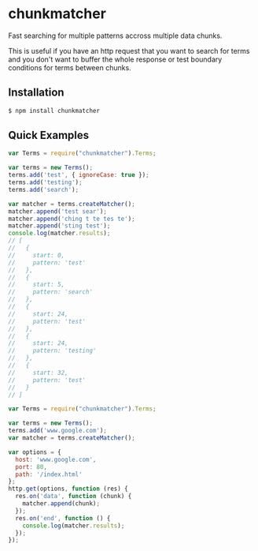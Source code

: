 # chunkmatcher

Fast searching for multiple patterns accross multiple data chunks.

This is useful if you have an http request that you want to search for terms and you don't want to buffer
the whole response or test boundary conditions for terms between chunks.

## Installation

```bash
$ npm install chunkmatcher
```

## Quick Examples

```javascript
var Terms = require("chunkmatcher").Terms;

var terms = new Terms();
terms.add('test', { ignoreCase: true });
terms.add('testing');
terms.add('search');

var matcher = terms.createMatcher();
matcher.append('test sear');
matcher.append('ching t te tes te');
matcher.append('sting test');
console.log(matcher.results);
// [
//   {
//     start: 0,
//     pattern: 'test'
//   },
//   {
//     start: 5,
//     pattern: 'search'
//   },
//   {
//     start: 24,
//     pattern: 'test'
//   },
//   {
//     start: 24,
//     pattern: 'testing'
//   },
//   {
//     start: 32,
//     pattern: 'test'
//   }
// ]
```

```javascript
var Terms = require("chunkmatcher").Terms;

var terms = new Terms();
terms.add('www.google.com');
var matcher = terms.createMatcher();

var options = {
  host: 'www.google.com',
  port: 80,
  path: '/index.html'
};
http.get(options, function (res) {
  res.on('data', function (chunk) {
    matcher.append(chunk);
  });
  res.on('end', function () {
    console.log(matcher.results);
  });
});
```
